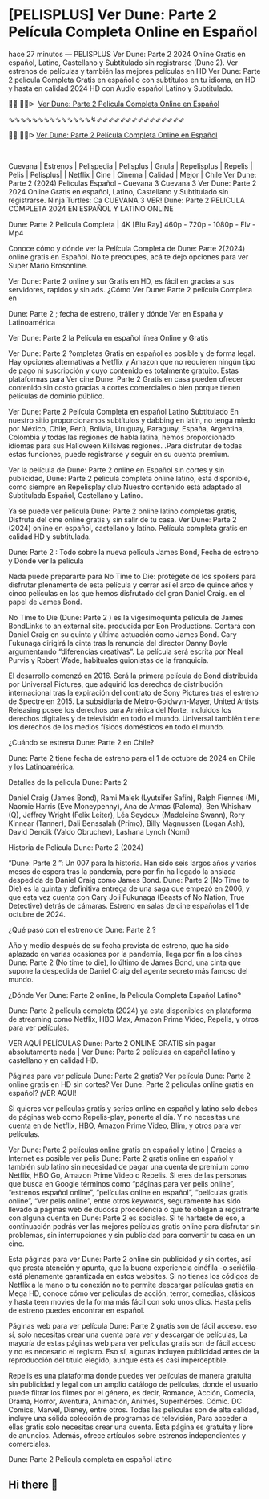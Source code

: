 [PELISPLUS] Ver Dune: Parte 2 Película Completa Online en Español
=
hace 27 minutos — PELISPLUS Ver Dune: Parte 2 2024 Online Gratis en español, Latino, Castellano y Subtitulado sin registrarse (Dune 2). Ver estrenos de películas y también las mejores películas en HD Ver Dune: Parte 2 película Completa Gratis en español o con subtítulos en tu idioma, en HD y hasta en calidad 2024 HD con Audio español Latino y Subtitulado.

<p>🔴🔴 🔴🔴ᐅ &nbsp;<a href="https://t.co/9WDGQL3OZ1">Ver Dune: Parte 2 Pel&iacute;cula Completa Online en Espa&ntilde;ol</a></p>
<p>⇘⇘⇘⇘⇘⇘⇘⇘⇘⇘⇘⇘⇘⇘↯⇙⇙⇙⇙⇙⇙⇙⇙⇙⇙⇙⇙⇙⇙⇙</p>
<p>🔴🔴 🔴🔴ᐅ <a href="https://t.co/gtpktEWPYO"> Ver Dune: Parte 2 Pel&iacute;cula Completa Online en Espa&ntilde;ol</a></p>
<p><br></p>

Cuevana | Estrenos | Pelispedia | Pelisplus | Gnula | Repelisplus | Repelis | Pelis | Pelisplus| | Netflix | Cine | Cinema | Calidad | Mejor | Chile
Ver Dune: Parte 2 (2024) Películas Español - Cuevana 3 Cuevana 3 Ver Dune: Parte 2 2024 Online Gratis en español, Latino, Castellano y Subtitulado sin registrarse. Ninja Turtles: Ca CUEVANA 3 VER! Dune: Parte 2 PELICULA COMPLETA 2024 EN ESPAÑOL Y LATINO ONLINE

Dune: Parte 2 Pelicula Completa | 4K [Blu Ray] 460p - 720p - 1080p - Flv - Mp4

Conoce cómo y dónde ver la Película Completa de Dune: Parte 2(2024) online gratis en Español. No te preocupes, acá te dejo opciones para ver Super Mario Brosonline.

Ver Dune: Parte 2 online y sur Gratis en HD, es fácil en gracias a sus servidores, rapidos y sin ads. ¿Cómo Ver Dune: Parte 2 película Completa en

Dune: Parte 2 ; fecha de estreno, tráiler y dónde Ver en España y Latinoamérica

Ver Dune: Parte 2 la Película en español línea Online y Gratis

Ver Dune: Parte 2 ?ompletas Gratis en español es posible y de forma legal. Hay opciones alternativas a Netflix y Amazon que no requieren ningún tipo de pago ni suscripción y cuyo contenido es totalmente gratuito. Estas plataformas para Ver cine Dune: Parte 2 Gratis en casa pueden ofrecer contenido sin costo gracias a cortes comerciales o bien porque tienen películas de dominio público.

Ver Dune: Parte 2 Película Completa en español Latino Subtitulado En nuestro sitio proporcionamos subtítulos y dabbing en latín, no tenga miedo por México, Chile, Perú, Bolivia, Uruguay, Paraguay, España, Argentina, Colombia y todas las regiones de habla latina, hemos proporcionado idiomas para sus Halloween Killsivas regiones. .Para disfrutar de todas estas funciones, puede registrarse y seguir en su cuenta premium.

Ver la película de Dune: Parte 2 online en Español sin cortes y sin publicidad, Dune: Parte 2 pelicula completa online latino, esta disponible, como siempre en Repelisplay club Nuestro contenido está adaptado al Subtitulada Español, Castellano y Latino.

Ya se puede ver película Dune: Parte 2 online latino completas gratis, Disfruta del cine online gratis y sin salir de tu casa. Ver Dune: Parte 2 (2024) online en español, castellano y latino. Película completa gratis en calidad HD y subtitulada.

Dune: Parte 2 : Todo sobre la nueva película James Bond, Fecha de estreno y Dónde ver la película

Nada puede prepararte para No Time to Die: protégete de los spoilers para disfrutar plenamente de esta película y cerrar así el arco de quince años y cinco películas en las que hemos disfrutado del gran Daniel Craig. en el papel de James Bond.

No Time to Die (Dune: Parte 2 ) es la vigesimoquinta película de James BondLinks to an external site. producida por Eon Productions. Contará con Daniel Craig en su quinta y última actuación como James Bond. Cary Fukunaga dirigirá la cinta tras la renuncia del director Danny Boyle argumentando “diferencias creativas”. La película será escrita por Neal Purvis y Robert Wade, habituales guionistas de la franquicia.

El desarrollo comenzó en 2016. Será la primera película de Bond distribuida por Universal Pictures, que adquirió los derechos de distribución internacional tras la expiración del contrato de Sony Pictures tras el estreno de Spectre en 2015. La subsidiaria de Metro-Goldwyn-Mayer, United Artists Releasing posee los derechos para América del Norte, incluidos los derechos digitales y de televisión en todo el mundo. Universal también tiene los derechos de los medios físicos domésticos en todo el mundo.

¿Cuándo se estrena Dune: Parte 2 en Chile?

Dune: Parte 2 tiene fecha de estreno para el 1 de octubre de 2024 en Chile y los Latinoamérica.

Detalles de la pelicula Dune: Parte 2

Daniel Craig (James Bond), Rami Malek (Lyutsifer Safin), Ralph Fiennes (M), Naomie Harris (Eve Moneypenny), Ana de Armas (Paloma), Ben Whishaw (Q), Jeffrey Wright (Felix Leiter), Léa Seydoux (Madeleine Swann), Rory Kinnear (Tanner), Dali Benssalah (Primo), Billy Magnussen (Logan Ash), David Dencik (Valdo Obruchev), Lashana Lynch (Nomi)

Historia de Película Dune: Parte 2 (2024)

“Dune: Parte 2 ”: Un 007 para la historia. Han sido seis largos años y varios meses de espera tras la pandemia, pero por fin ha llegado la ansiada despedida de Daniel Craig como James Bond. Dune: Parte 2 (No Time to Die) es la quinta y definitiva entrega de una saga que empezó en 2006, y que esta vez cuenta con Cary Joji Fukunaga (Beasts of No Nation, True Detective) detrás de cámaras. Estreno en salas de cine españolas el 1 de octubre de 2024.

¿Qué pasó con el estreno de Dune: Parte 2 ?

Año y medio después de su fecha prevista de estreno, que ha sido aplazado en varias ocasiones por la pandemia, llega por fin a los cines Dune: Parte 2 (No time to die), lo último de James Bond, una cinta que supone la despedida de Daniel Craig del agente secreto más famoso del mundo.

¿Dónde Ver Dune: Parte 2 online, la Película Completa Español Latino?

Dune: Parte 2 película completa (2024) ya esta disponibles en plataforma de streaming como Netflix, HBO Max, Amazon Prime Video, Repelis, y otros para ver películas.

VER AQUÍ PELÍCULAS Dune: Parte 2 ONLINE GRATIS sin pagar absolutamente nada | Ver Dune: Parte 2 películas en español latino y castellano y en calidad HD.

Páginas para ver pelicula Dune: Parte 2 gratis? Ver película Dune: Parte 2 online gratis en HD sin cortes? Ver Dune: Parte 2 películas online gratis en español? ¡VER AQUI!

Si quieres ver películas gratis y series online en español y latino solo debes de páginas web como Repelis-play, ponerte al día. Y no necesitas una cuenta en de Netflix, HBO, Amazon Prime Video, Blim, y otros para ver películas.

Ver Dune: Parte 2 películas online gratis en español y latino | Gracias a Internet es posible ver pelis Dune: Parte 2 gratis online en español y también sub latino sin necesidad de pagar una cuenta de premium como Netflix, HBO Go, Amazon Prime Video o Repelis. Si eres de las personas que busca en Google términos como “páginas para ver pelis online”, “estrenos español online”, “películas online en español”, “películas gratis online”, “ver pelis online”, entre otros keywords, seguramente has sido llevado a páginas web de dudosa procedencia o que te obligan a registrarte con alguna cuenta en Dune: Parte 2 es sociales. Si te hartaste de eso, a continuación podrás ver las mejores películas gratis online para disfrutar sin problemas, sin interrupciones y sin publicidad para convertir tu casa en un cine.

Esta páginas para ver Dune: Parte 2 online sin publicidad y sin cortes, así que presta atención y apunta, que la buena experiencia cinéfila -o seriéfila- está plenamente garantizada en estos websites. Si no tienes los códigos de Netflix a la mano o tu conexión no te permite descargar películas gratis en Mega HD, conoce cómo ver películas de acción, terror, comedias, clásicos y hasta teen movies de la forma más fácil con solo unos clics. Hasta pelis de estreno puedes encontrar en español.

Páginas web para ver película Dune: Parte 2 gratis son de fácil acceso. eso sí, solo necesitas crear una cuenta para ver y descargar de películas, La mayoría de estas páginas web para ver películas gratis son de fácil acceso y no es necesario el registro. Eso sí, algunas incluyen publicidad antes de la reproducción del título elegido, aunque esta es casi imperceptible.

Repelis es una plataforma donde puedes ver películas de manera gratuita sin publicidad y legal con un amplio catálogo de películas, donde el usuario puede filtrar los filmes por el género, es decir, Romance, Acción, Comedia, Drama, Horror, Aventura, Animación, Animes, Superhéroes. Cómic. DC Comics, Marvel, Disney, entre otros. Todas las películas son de alta calidad, incluye una sólida colección de programas de televisión, Para acceder a ellas gratis solo necesitas crear una cuenta. Esta página es gratuita y libre de anuncios. Además, ofrece artículos sobre estrenos independientes y comerciales.

Dune: Parte 2 Pelicula completa en español latino
## Hi there 👋

<!--

**Here are some ideas to get you started:**

🙋‍♀️ A short introduction - what is your organization all about?
🌈 Contribution guidelines - how can the community get involved?
👩‍💻 Useful resources - where can the community find your docs? Is there anything else the community should know?
🍿 Fun facts - what does your team eat for breakfast?
🧙 Remember, you can do mighty things with the power of [Markdown](https://docs.github.com/github/writing-on-github/getting-started-with-writing-and-formatting-on-github/basic-writing-and-formatting-syntax)
-->

